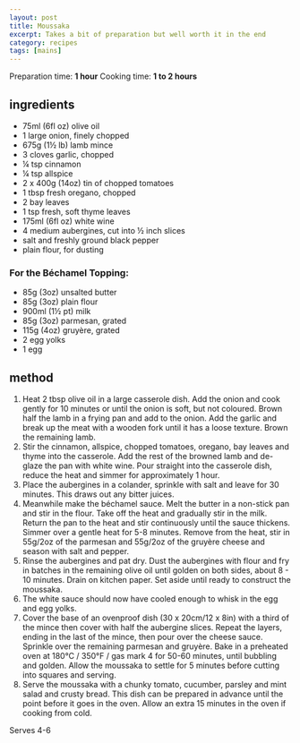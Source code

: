 ```yaml
---
layout: post
title: Moussaka
excerpt: Takes a bit of preparation but well worth it in the end
category: recipes
tags: [mains]
---
```


Preparation time: **1 hour**
Cooking time: **1 to 2 hours**

ingredients
-----------

* 75ml (6fl oz) olive oil
* 1 large onion, finely chopped
* 675g (1&frac12; lb) lamb mince
* 3 cloves garlic, chopped
* &frac14; tsp cinnamon
* &frac14; tsp allspice
* 2 x 400g (14oz) tin of chopped tomatoes
* 1 tbsp fresh oregano, chopped
* 2 bay leaves
* 1 tsp fresh, soft thyme leaves
* 175ml (6fl oz) white wine
* 4 medium aubergines, cut into &frac12; inch slices
* salt and freshly ground black pepper
* plain flour, for dusting

### For the B&eacute;chamel Topping:

* 85g (3oz) unsalted butter
* 85g (3oz) plain flour
* 900ml (1&frac12; pt) milk
* 85g (3oz) parmesan, grated
* 115g (4oz) gruy&egrave;re, grated
* 2 egg yolks
* 1 egg

method
------

1. Heat 2 tbsp olive oil in a large casserole dish. Add the onion and cook gently for 10 minutes or until the onion is soft, but not coloured. Brown half the lamb in a frying pan and add to the onion. Add the garlic and break up the meat with a wooden fork until it has a loose texture. Brown the remaining lamb.
2. Stir the cinnamon, allspice, chopped tomatoes, oregano, bay leaves and thyme into the casserole. Add the rest of the browned lamb and de-glaze the pan with white wine. Pour straight into the casserole dish, reduce the heat and simmer for approximately 1 hour.
3. Place the aubergines in a colander, sprinkle with salt and leave for 30 minutes. This draws out any bitter juices.
4. Meanwhile make the b&eacute;chamel sauce. Melt the butter in a non-stick pan and stir in the flour. Take off the heat and gradually stir in the milk. Return the pan to the heat and stir continuously until the sauce thickens. Simmer over a gentle heat for 5-8 minutes. Remove from the heat, stir in 55g/2oz of the parmesan and 55g/2oz of the gruy&egrave;re cheese and season with salt and pepper.
5. Rinse the aubergines and pat dry. Dust the aubergines with flour and fry in batches in the remaining olive oil until golden on both sides, about 8 - 10 minutes. Drain on kitchen paper. Set aside until ready to construct the moussaka.
6. The white sauce should now have cooled enough to whisk in the egg and egg yolks.
7. Cover the base of an ovenproof dish (30 x 20cm/12 x 8in) with a third of the mince then cover with half the aubergine slices. Repeat the layers, ending in the last of the mince, then pour over the cheese sauce. Sprinkle over the remaining parmesan and gruy&egrave;re. Bake in a preheated oven at 180&deg;C / 350&deg;F / gas mark 4 for 50-60 minutes, until bubbling and golden. Allow the moussaka to settle for 5 minutes before cutting into squares and serving.
8. Serve the moussaka with a chunky tomato, cucumber, parsley and mint salad and crusty bread. This dish can be prepared in advance until the point before it goes in the oven. Allow an extra 15 minutes in the oven if cooking from cold.

Serves 4-6
